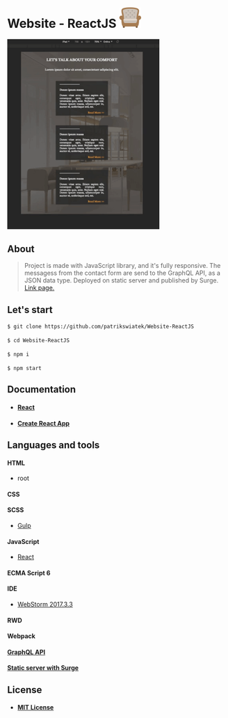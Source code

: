 # Website - ReactJS <img src="./public/icon.png" width="50px" />

<img src="./src/media/page.gif" width="350px" />

## About
> Project is made with JavaScript library, and it's fully responsive.
> The messagess from the contact form are send to the GraphQL API, as a JSON data type.
> Deployed on static server and published by Surge. [Link page.](https://ultra-page.surge.sh)
> 
## Let's start
```
$ git clone https://github.com/patrikswiatek/Website-ReactJS
    
$ cd Website-ReactJS

$ npm i

$ npm start
```
    
## Documentation

  * #### [React](https://reactjs.org/docs/getting-started.html)
  * #### [Create React App](https://github.com/facebook/create-react-app)


## Languages and tools

#### HTML
- root

#### CSS

#### SCSS
- [Gulp](https://gulpjs.com)

#### JavaScript
- [React](http://facebook.github.io/react)

#### ECMA Script 6
#### IDE 
- [WebStorm 2017.3.3](https://www.jetbrains.com/webstorm)

#### RWD

#### Webpack

#### [ GraphQL API](https://github.com/marmelab/json-graphql-server)

#### [Static server with Surge](https://surge.sh)

## License
* #### [MIT License](https://opensource.org/licenses/MIT)
